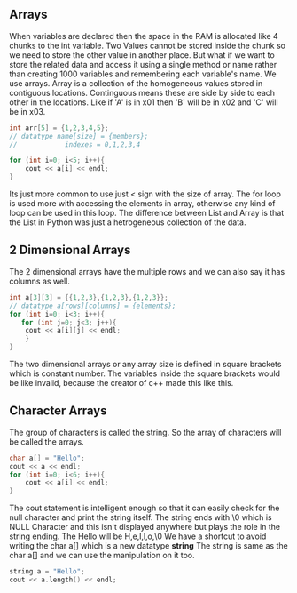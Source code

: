 ## Arrays
When variables are declared then the space in the RAM is allocated like 4 chunks to the int variable. Two Values cannot be stored inside the chunk so we need to store the other value in another place.
But what if we want to store the related data and access it using a single method or name rather than creating 1000 variables and remembering each variable's name.
We use arrays. 
Array is a collection of the homogeneous values stored in contiguous locations.
Continguous means these are side by side to each other in the locations.
Like if 'A' is in x01 then 'B' will be in x02 and 'C' will be in x03.
```cpp
int arr[5] = {1,2,3,4,5};
// datatype name[size] = {members};
//            indexes = 0,1,2,3,4

for (int i=0; i<5; i++){
    cout << a[i] << endl;
}
```
Its just more common to use just < sign with the size of array.
The for loop is used more with accessing the elements in array, otherwise any kind of loop can be used in this loop.
The difference between List and Array is that the List in Python was just a hetrogeneous collection of the data.

## 2 Dimensional Arrays
The 2 dimensional arrays have the multiple rows and we can also say it has columns as well.
```cpp
int a[3][3] = {{1,2,3},{1,2,3},{1,2,3}};
// datatype a[rows][columns] = {elements};
for (int i=0; i<3; i++){
   for (int j=0; j<3; j++){
    cout << a[i][j] << endl;
    }
}

```
The two dimensional arrays or any array size is defined in square brackets which is constant number. 
The variables inside the square brackets would be like invalid, because the creator of c++ made this like this.

## Character Arrays

The group of characters is called the string. So the array of characters will be called the arrays.

```cpp
char a[] = "Hello";
cout << a << endl;
for (int i=0; i<6; i++){
    cout << a[i] << endl;
}
```
The cout statement is intelligent enough so that it can easily check for the null character and print the string itself.
The string ends with \0 which is NULL Character and this isn't displayed anywhere but plays the role in the string ending.
The Hello will be H,e,l,l,o,\0
We have a shortcut to avoid writing the char a[] which is a new datatype **string**
The string is same as the char a[] and we can use the manipulation on it too.

```cpp
string a = "Hello";
cout << a.length() << endl;
```